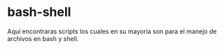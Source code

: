 # bash-shell
Aquí encontraras scripts los cuales en su mayoria son para el manejo de archivos en bash y shell.

